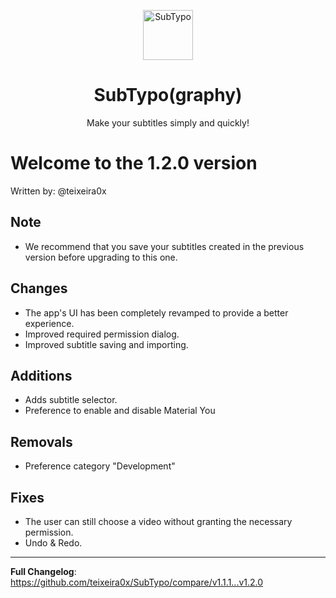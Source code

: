 <p align="center">
  <img src="https://github.com/teixeira0x/SubTypo/blob/dev/app/src/main/res/mipmap-xxxhdpi/ic_launcher.png" alt="SubTypo" width="80" height="80"/>
</p>
<h1 align="center"><b>SubTypo(graphy)</b></h1>
<p align="center">Make your subtitles simply and quickly!</p>

# Welcome to the 1.2.0 version

Written by: @teixeira0x

## Note

- We recommend that you save your subtitles created in the previous version before upgrading to this one.

## Changes
- The app's UI has been completely revamped to provide a better experience. 
- Improved required permission dialog.
- Improved subtitle saving and importing.
 
## Additions
- Adds subtitle selector.
- Preference to enable and disable Material You

## Removals
- Preference category "Development"

## Fixes
- The user can still choose a video without granting the necessary permission.
- Undo & Redo.

<hr/>

**Full Changelog**: https://github.com/teixeira0x/SubTypo/compare/v1.1.1...v1.2.0